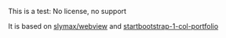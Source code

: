 This is a test: No license, no support

It is based on [slymax/webview](https://github.com/slymax/webview) and [startbootstrap-1-col-portfolio](https://github.com/BlackrockDigital/startbootstrap-1-col-portfolio)
